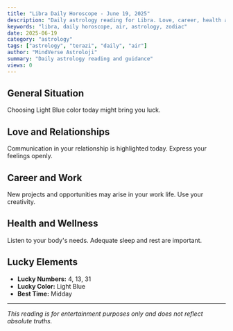 ```yaml
---
title: "Libra Daily Horoscope - June 19, 2025"
description: "Daily astrology reading for Libra. Love, career, health and general guidance."
keywords: "libra, daily horoscope, air, astrology, zodiac"
date: 2025-06-19
category: "astrology"
tags: ["astrology", "terazi", "daily", "air"]
author: "MindVerse Astroloji"
summary: "Daily astrology reading and guidance"
views: 0
---
```


## General Situation

Choosing Light Blue color today might bring you luck.

## Love and Relationships

Communication in your relationship is highlighted today. Express your feelings openly.

## Career and Work

New projects and opportunities may arise in your work life. Use your creativity.

## Health and Wellness

Listen to your body's needs. Adequate sleep and rest are important.

## Lucky Elements

- **Lucky Numbers:** 4, 13, 31
- **Lucky Color:** Light Blue
- **Best Time:** Midday

---

*This reading is for entertainment purposes only and does not reflect absolute truths.*

